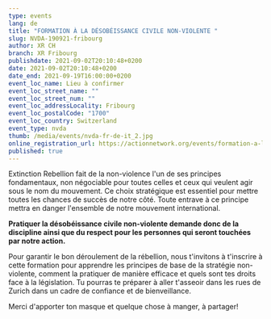 ```yaml
---
type: events
lang: de
title: "FORMATION À LA DÉSOBÉISSANCE CIVILE NON-VIOLENTE "
slug: NVDA-190921-fribourg
author: XR CH
branch: XR Fribourg
publishdate: 2021-09-02T20:10:48+0200
date: 2021-09-02T20:10:48+0200
date_end: 2021-09-19T16:00:00+0200
event_loc_name: Lieu à confirmer
event_loc_street_name: ""
event_loc_street_num: ""
event_loc_addressLocality: Fribourg
event_loc_postalCode: "1700"
event_loc_country: Switzerland
event_type: nvda
thumb: /media/events/nvda-fr-de-it_2.jpg
online_registration_url: https://actionnetwork.org/events/formation-a-la-desobeissance-civile-non-violente-9/
published: true
---
```

Extinction Rebellion fait de la non-violence l'un de ses principes fondamentaux, non négociable pour toutes celles et ceux qui veulent agir sous le nom du mouvement. Ce choix stratégique est essentiel pour mettre toutes les chances de succès de notre côté. Toute entrave à ce principe mettra en danger l'ensemble de notre mouvement international. 

**Pratiquer la désobéissance civile non-violente demande donc de la discipline ainsi que du respect pour les personnes qui seront touchées par notre action.**

Pour garantir le bon déroulement de la rébellion, nous t'invitons à t'inscrire à cette formation pour apprendre les principes de base de la stratégie non-violente, comment la pratiquer de manière efficace et quels sont tes droits face à la législation. Tu pourras te préparer à aller t'asseoir dans les rues de Zurich dans un cadre de confiance et de bienveillance.

Merci d'apporter ton masque et quelque chose à manger, à partager!
